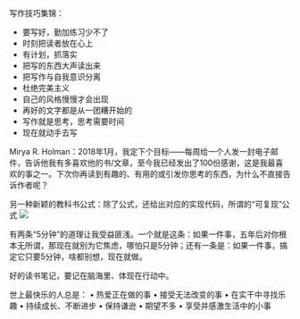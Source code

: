 写作技巧集锦：
- 要写好，勤加练习少不了
- 时刻把读者放在心上
- 有计划，抓落实
- 把写的东西大声读出来
- 把写作与自我意识分离
- 杜绝完美主义
- 自己的风格慢慢才会出现
- 再好的文字都是从一团糟开始的
- 写作就是思考，思考需要时间
- 现在就动手去写

Mirya R. Holman：2018年1月，我定下个目标——每周给一个人发一封电子邮件，告诉他我有多喜欢他的书/文章，至今我已经发出了100份感谢，这是我最喜欢的事之一。下次你再读到有趣的、有用的或引发你思考的东西，为什么不直接告诉作者呢？ ​​​​

另一种新颖的教科书公式：除了公式，还给出对应的实现代码，所谓的“可复现”公式
![](https://arloseimg.oss-cn-hangzhou.aliyuncs.com/20200703162152.png)

有两条“5分钟”的道理让我受益匪浅。一个就是这条：如果一件事，五年后对你根本无所谓，那现在就别为它焦虑，哪怕只是5分钟；还有一条是：如果一件事，搞定它只要5分钟，啥都别想，现在就做。

好的读书笔记，要记在脑海里、体现在行动中。

世上最快乐的人总是：
• 热爱正在做的事
• 接受无法改变的事
• 在实干中寻找乐趣
• 持续成长、不断进步
• 保持谦逊
• 期望不多
• 享受并感激生活中的小事
